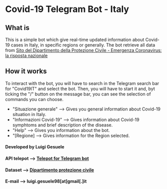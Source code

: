 # Covid-19 Telegram Bot - Italy

## What is

This is a simple bot which give real-time updated information about Covid-19 cases in Italy, in specific regions or generally. The bot retrieve all data from [Sito del Dipartimento della Protezione Civile - Emergenza Coronavirus: la risposta nazionale](http://www.protezionecivile.it/attivita-rischi/rischio-sanitario/emergenze/coronavirus)

## How it works

To interact with the bot, you will have to search in the Telegram search bar for "Covid19IT" and select the bot. Then, you will have to start it and, byt ticking the "/" button on the message bar, you can see the selection of commands you can choose.

* "Situazione generale" --> Gives you general information about Covid-19 situation in Italy.
* "Informazioni Covid-19" --> Gives information about Covid-19 symphtoms and brief description of the disease.
* "Help" --> Gives you information about the bot.
* "[Regione] --> Gives information for the Region selected.

#### Developed by Luigi Gesuele
#### API telepot --> [Telepot for Telegram bot](https://telepot.readthedocs.io/en/latest/)
#### Dataset --> [Dipartimento protezione civile](https://github.com/pcm-dpc/COVID-19)
#### E-mail --> luigi.gesuele98[at]gmail[.]it